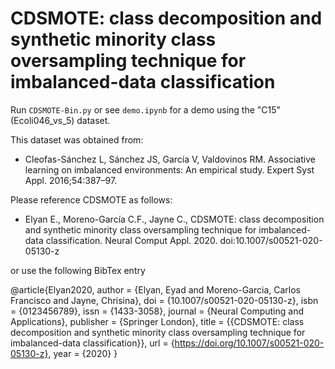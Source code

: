 # CDSMOTE: class decomposition and synthetic minority class oversampling technique for imbalanced-data classification

Run `CDSMOTE-Bin.py` or see `demo.ipynb` for a demo using the "C15" (Ecoli046_vs_5) dataset.

This dataset was obtained from:

* Cleofas-Sánchez L, Sánchez JS, García V, Valdovinos RM. Associative learning on imbalanced environments: An empirical study. Expert Syst Appl. 2016;54:387–97. 

Please reference CDSMOTE as follows:
    
* Elyan E., Moreno-García C.F., Jayne C., CDSMOTE: class decomposition and synthetic minority class oversampling technique for imbalanced-data classification. Neural Comput Appl. 2020. doi:10.1007/s00521-020-05130-z

or use the following BibTex entry

@article{Elyan2020,
author = {Elyan, Eyad and Moreno-Garcia, Carlos Francisco and Jayne, Chrisina},
doi = {10.1007/s00521-020-05130-z},
isbn = {0123456789},
issn = {1433-3058},
journal = {Neural Computing and Applications},
publisher = {Springer London},
title = {{CDSMOTE: class decomposition and synthetic minority class oversampling technique for imbalanced-data classification}},
url = {https://doi.org/10.1007/s00521-020-05130-z},
year = {2020}
}
